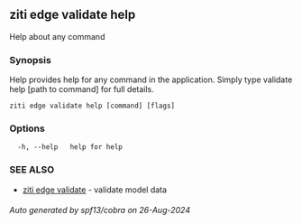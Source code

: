 ## ziti edge validate help

Help about any command

### Synopsis

Help provides help for any command in the application.
Simply type validate help [path to command] for full details.

```
ziti edge validate help [command] [flags]
```

### Options

```
  -h, --help   help for help
```

### SEE ALSO

* [ziti edge validate](../validate.md)	 - validate model data

###### Auto generated by spf13/cobra on 26-Aug-2024
